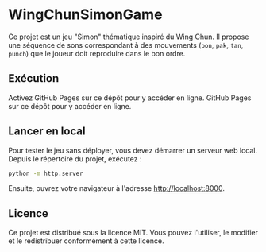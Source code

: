 # WingChunSimonGame

Ce projet est un jeu "Simon" thématique inspiré du Wing Chun. Il propose
une séquence de sons correspondant à des mouvements (`bon`, `pak`, `tan`,
`punch`) que le joueur doit reproduire dans le bon ordre.

## Exécution

Activez GitHub Pages sur ce dépôt pour y accéder en ligne.
GitHub Pages sur ce dépôt pour y accéder en ligne.

## Lancer en local

Pour tester le jeu sans déployer, vous devez démarrer un serveur web local.
Depuis le répertoire du projet, exécutez :

```bash
python -m http.server
```

Ensuite, ouvrez votre navigateur à l'adresse <http://localhost:8000>.

## Licence

Ce projet est distribué sous la licence MIT. Vous pouvez l'utiliser, le
modifier et le redistribuer conformément à cette licence.

